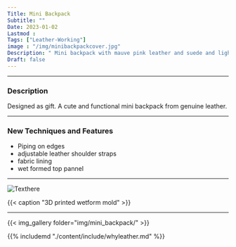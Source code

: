 ```yaml
---
Title: Mini Backpack
Subtitle: ""
Date: 2023-01-02
Lastmod : 
Tags: ["Leather-Working"]
image : "/img/minibackpackcover.jpg"
Description: " Mini backpack with mauve pink leather and suede and light tan accents."
Draft: false
---
```


--- 

### Description ###
Designed as gift. A cute and functional mini backpack from genuine leather.

---

### New Techniques and Features
* Piping on edges
* adjustable leather shoulder straps
* fabric lining
* wet formed top pannel
---

![Texthere](/img/wetformminibackpack.png "")

{{< caption "3D printed wetform mold" >}}

---

{{< img_gallery  folder="img/mini_backpack/" >}}

{{% includemd "./content/include/whyleather.md" %}}  